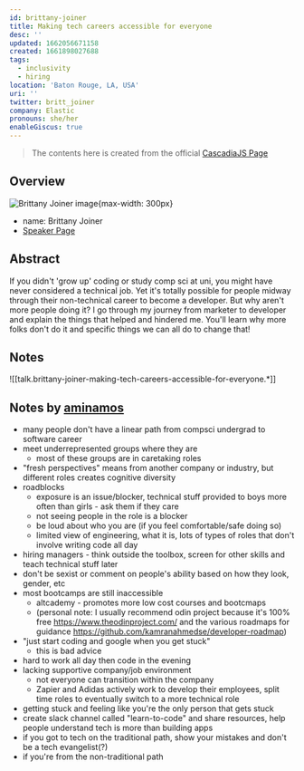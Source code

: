 ```yaml
---
id: brittany-joiner
title: Making tech careers accessible for everyone
desc: ''
updated: 1662056671158
created: 1661898027688
tags:
  - inclusivity
  - hiring
location: 'Baton Rouge, LA, USA'
uri: ''
twitter: britt_joiner
company: Elastic
pronouns: she/her
enableGiscus: true
---
```

> The contents here is created from the official [CascadiaJS Page](https://2022.cascadiajs.com/speakers/brittany-joiner)

## Overview

![Brittany Joiner image](https://create-4jr.begin.app/_static/2022/brittany-joiner.jpg){max-width: 300px}
- name: Brittany Joiner
- [Speaker Page](https://2022.cascadiajs.com/speakers/brittany-joiner)

## Abstract

If you didn't 'grow up' coding or study comp sci at uni, you might have never considered a technical job. Yet it's totally possible for people midway through their non-technical career to become a developer. But why aren't more people doing it? I go through my journey from marketer to developer and explain the things that helped and hindered me. You'll learn why more folks don't do it and specific things we can all do to change that!

## Notes

![[talk.brittany-joiner-making-tech-careers-accessible-for-everyone.*]]

## Notes by [aminamos](https://github.com/aminamos)
- many people don't have a linear path from compsci undergrad to software career
- meet underrepresented groups where they are
    - most of these groups are in caretaking roles
- "fresh perspectives" means from another company or industry, but different roles creates cognitive diversity
- roadblocks
    - exposure is an issue/blocker, technical stuff provided to boys more often than girls - ask them if they care
    - not seeing people in the role is a blocker
    - be loud about who you are (if you feel comfortable/safe doing so)
    - limited view of engineering, what it is, lots of types of roles that don't involve writing code all day
- hiring managers - think outside the toolbox, screen for other skills and teach technical stuff later
- don't be sexist or comment on people's ability based on how they look, gender, etc
- most bootcamps are still inaccessible
    - altcademy - promotes more low cost courses and bootcmaps
    - (personal note: I usually recommend odin project because it's 100% free https://www.theodinproject.com/ and the various roadmaps for guidance https://github.com/kamranahmedse/developer-roadmap)
- "just start coding and google when you get stuck"
    - this is bad advice
- hard to work all day then code in the evening
- lacking supportive company/job environment
    - not everyone can transition within the company
    - Zapier and Adidas actively work to develop their employees, split time roles to eventually switch to a more technical role
- getting stuck and feeling like you're the only person that gets stuck
- create slack channel called "learn-to-code" and share resources, help people understand tech is more than building apps
- if you got to tech on the traditional path, show your mistakes and don't be a tech evangelist(?)
- if you're from the non-traditional path
